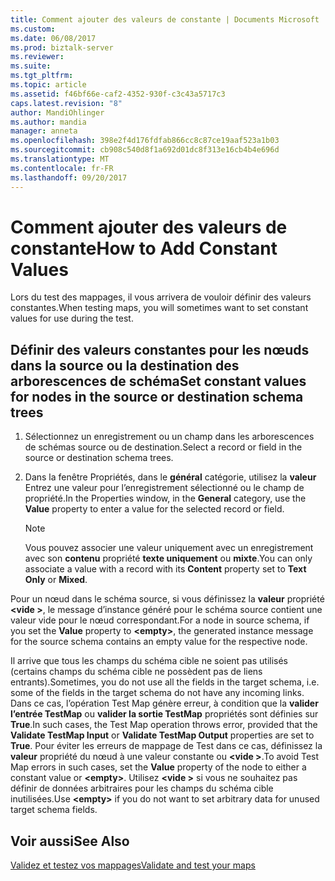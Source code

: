 ```yaml
---
title: Comment ajouter des valeurs de constante | Documents Microsoft
ms.custom: 
ms.date: 06/08/2017
ms.prod: biztalk-server
ms.reviewer: 
ms.suite: 
ms.tgt_pltfrm: 
ms.topic: article
ms.assetid: f46bf66e-caf2-4352-930f-c3c43a5717c3
caps.latest.revision: "8"
author: MandiOhlinger
ms.author: mandia
manager: anneta
ms.openlocfilehash: 398e2f4d176fdfab866cc8c87ce19aaf523a1b03
ms.sourcegitcommit: cb908c540d8f1a692d01dc8f313e16cb4b4e696d
ms.translationtype: MT
ms.contentlocale: fr-FR
ms.lasthandoff: 09/20/2017
---
```

# <a name="how-to-add-constant-values"></a><span data-ttu-id="08e26-102">Comment ajouter des valeurs de constante</span><span class="sxs-lookup"><span data-stu-id="08e26-102">How to Add Constant Values</span></span>
<span data-ttu-id="08e26-103">Lors du test des mappages, il vous arrivera de vouloir définir des valeurs constantes.</span><span class="sxs-lookup"><span data-stu-id="08e26-103">When testing maps, you will sometimes want to set constant values for use during the test.</span></span>  
  
## <a name="set-constant-values-for-nodes-in-the-source-or-destination-schema-trees"></a><span data-ttu-id="08e26-104">Définir des valeurs constantes pour les nœuds dans la source ou la destination des arborescences de schéma</span><span class="sxs-lookup"><span data-stu-id="08e26-104">Set constant values for nodes in the source or destination schema trees</span></span>  
  
1.  <span data-ttu-id="08e26-105">Sélectionnez un enregistrement ou un champ dans les arborescences de schémas source ou de destination.</span><span class="sxs-lookup"><span data-stu-id="08e26-105">Select a record or field in the source or destination schema trees.</span></span>  
  
2.  <span data-ttu-id="08e26-106">Dans la fenêtre Propriétés, dans le **général** catégorie, utilisez la **valeur** Entrez une valeur pour l’enregistrement sélectionné ou le champ de propriété.</span><span class="sxs-lookup"><span data-stu-id="08e26-106">In the Properties window, in the **General** category, use the **Value** property to enter a value for the selected record or field.</span></span>  
  
    > [!NOTE]
    >  <span data-ttu-id="08e26-107">Vous pouvez associer une valeur uniquement avec un enregistrement avec son **contenu** propriété **texte uniquement** ou **mixte**.</span><span class="sxs-lookup"><span data-stu-id="08e26-107">You can only associate a value with a record with its **Content** property set to **Text Only** or **Mixed**.</span></span>  
  
 <span data-ttu-id="08e26-108">Pour un nœud dans le schéma source, si vous définissez la **valeur** propriété  **\<vide >**, le message d’instance généré pour le schéma source contient une valeur vide pour le nœud correspondant.</span><span class="sxs-lookup"><span data-stu-id="08e26-108">For a node in source schema, if you set the **Value** property to **\<empty>**, the generated instance message for the source schema contains an empty value for the respective node.</span></span>  
  
 <span data-ttu-id="08e26-109">Il arrive que tous les champs du schéma cible ne soient pas utilisés (certains champs du schéma cible ne possèdent pas de liens entrants).</span><span class="sxs-lookup"><span data-stu-id="08e26-109">Sometimes, you do not use all the fields in the target schema, i.e. some of the fields in the target schema do not have any incoming links.</span></span> <span data-ttu-id="08e26-110">Dans ce cas, l’opération Test Map génère erreur, à condition que la **valider l’entrée TestMap** ou **valider la sortie TestMap** propriétés sont définies sur **True**.</span><span class="sxs-lookup"><span data-stu-id="08e26-110">In such cases, the Test Map operation throws error, provided that the **Validate TestMap Input** or **Validate TestMap Output** properties are set to **True**.</span></span> <span data-ttu-id="08e26-111">Pour éviter les erreurs de mappage de Test dans ce cas, définissez la **valeur** propriété du nœud à une valeur constante ou  **\<vide >**.</span><span class="sxs-lookup"><span data-stu-id="08e26-111">To avoid Test Map errors in such cases, set the **Value** property of the node to either a constant value or **\<empty>**.</span></span> <span data-ttu-id="08e26-112">Utilisez  **\<vide >** si vous ne souhaitez pas définir de données arbitraires pour les champs du schéma cible inutilisées.</span><span class="sxs-lookup"><span data-stu-id="08e26-112">Use **\<empty>** if you do not want to set arbitrary data for unused target schema fields.</span></span>  
  
## <a name="see-also"></a><span data-ttu-id="08e26-113">Voir aussi</span><span class="sxs-lookup"><span data-stu-id="08e26-113">See Also</span></span>  
[<span data-ttu-id="08e26-114">Validez et testez vos mappages</span><span class="sxs-lookup"><span data-stu-id="08e26-114">Validate and test your maps</span></span>](../core/how-to-configure-map-validation-and-test-parameters.md)